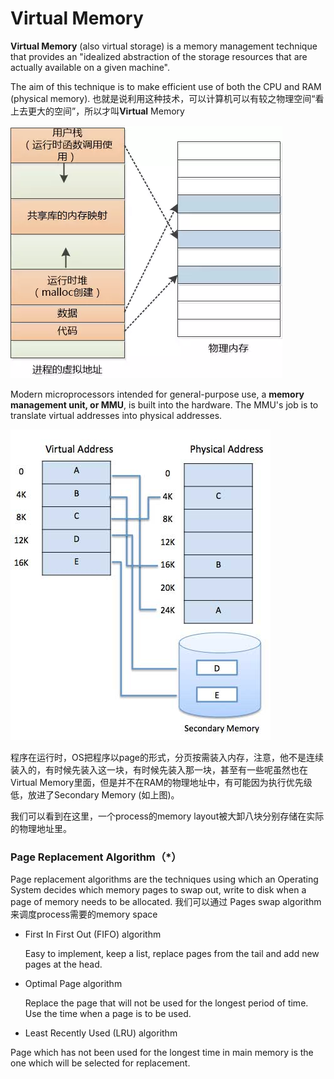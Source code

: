 # Virtual Memory

**Virtual Memory** \(also virtual storage\) is a memory management technique that provides an "idealized abstraction of the storage resources that are actually available on a given machine".

The aim of this technique is to make efficient use of both the CPU and RAM (physical memory).
也就是说利用这种技术，可以计算机可以有较之物理空间“看上去更大的空间”，所以才叫**Virtual** Memory


![Page of a process](/assets/page.png)


Modern microprocessors intended for general-purpose use, a **memory management unit, or MMU**, is built into the hardware. The MMU's job is to translate virtual addresses into physical addresses.

![MMU Translate Virtual Addresses into Physical Addresses](/assets/MMU.jpg)


程序在运行时，OS把程序以page的形式，分页按需装入内存，注意，他不是连续装入的，有时候先装入这一块，有时候先装入那一块，甚至有一些呢虽然也在Virtual Memory里面，但是并不在RAM的物理地址中，有可能因为执行优先级低，放进了Secondary Memory (如上图)。

我们可以看到在这里，一个process的memory layout被大卸八块分别存储在实际的物理地址里。

### Page Replacement Algorithm（*）
Page replacement algorithms are the techniques using which an Operating System decides which memory pages to swap out, write to disk when a page of memory needs to be allocated.
 我们可以通过 Pages  swap algorithm 来调度process需要的memory space
   
- First In First Out (FIFO) algorithm 
   
     Easy to implement, keep a list, replace pages from the tail and add new pages at the head.
- Optimal Page algorithm

  Replace the page that will not be used for the longest period of time. Use the time when a page is to be used.

- Least Recently Used (LRU) algorithm

Page which has not been used for the longest time in main memory is the one which will be selected for replacement.


